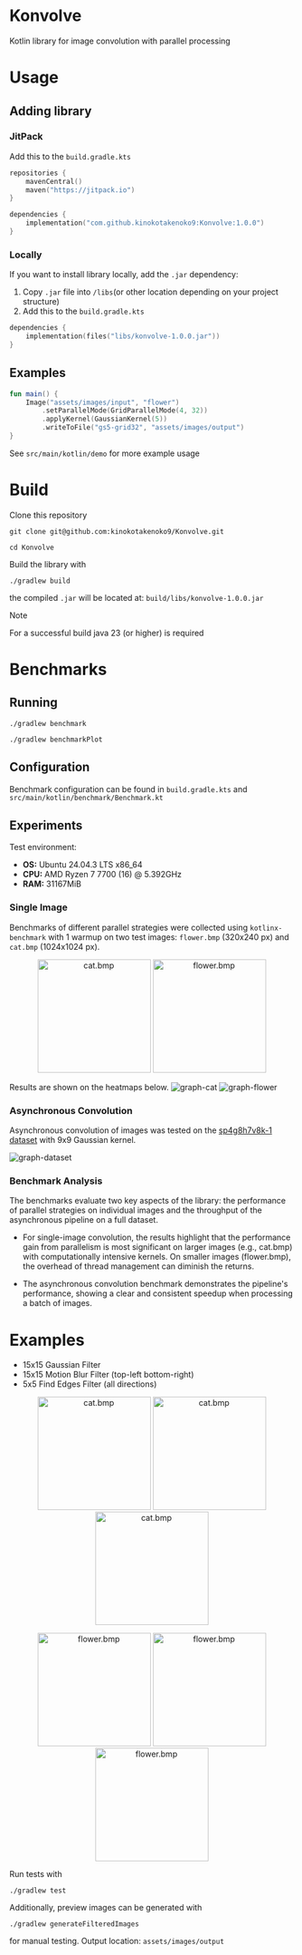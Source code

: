 # Konvolve 
Kotlin library for image convolution with parallel processing

# Usage

## Adding library

### JitPack

Add this to the `build.gradle.kts`
```kotlin
repositories {
    mavenCentral()
    maven("https://jitpack.io")
}

dependencies {
    implementation("com.github.kinokotakenoko9:Konvolve:1.0.0")
}
```
### Locally 
If you want to install library locally, add the `.jar` dependency:
1. Copy `.jar` file into `/libs`(or other location depending on your project structure)
2. Add this to the `build.gradle.kts` 
```kotlin
dependencies {
    implementation(files("libs/konvolve-1.0.0.jar"))
}
```

## Examples
```kotlin
fun main() {
    Image("assets/images/input", "flower")
        .setParallelMode(GridParallelMode(4, 32))
        .applyKernel(GaussianKernel(5))
        .writeToFile("gs5-grid32", "assets/images/output")
}

```
See `src/main/kotlin/demo` for more example usage

# Build
Clone this repository
```
git clone git@github.com:kinokotakenoko9/Konvolve.git
```
```
cd Konvolve
```
Build the library with
```
./gradlew build
``` 
the compiled `.jar` will be located at: `build/libs/konvolve-1.0.0.jar`
> [!NOTE]
> For a successful build java 23 (or higher) is required
# Benchmarks

## Running
```
./gradlew benchmark
```
```
./gradlew benchmarkPlot
```

## Configuration
Benchmark configuration can be found in `build.gradle.kts` and `src/main/kotlin/benchmark/Benchmark.kt`

## Experiments  

Test environment:
* **OS:** Ubuntu 24.04.3 LTS x86_64
* **CPU:** AMD Ryzen 7 7700 (16) @ 5.392GHz
* **RAM:** 31167MiB

### Single Image

Benchmarks of different parallel strategies were collected using `kotlinx-benchmark` with 1 warmup on two test images: `flower.bmp` (320x240 px) and `cat.bmp` (1024x1024 px). 

<p align="center">
  <img src="assets/images/input/cat.bmp" alt="cat.bmp" height="200"/>
  <img src="assets/images/input/flower.bmp" alt="flower.bmp" height="200"/>
</p>

Results are shown on the heatmaps below.
![graph-cat](assets/benchmarks/graph%5Bcat%5D.png)
![graph-flower](assets/benchmarks/graph%5Bflower%5D.png)

### Asynchronous Convolution

Asynchronous convolution of images was tested on the [sp4g8h7v8k-1 dataset](https://data.mendeley.com/datasets/sp4g8h7v8k/1) with 9x9 Gaussian kernel.

![graph-dataset](assets/benchmarks/graph%5Bdataset%5D.png)

### Benchmark Analysis

The benchmarks evaluate two key aspects of the library: 
the performance of parallel strategies on individual images and the throughput of the asynchronous pipeline on a full dataset.

- For single-image convolution, 
the results highlight that the performance gain from parallelism is most significant on larger images (e.g., cat.bmp) with computationally intensive kernels. 
On smaller images (flower.bmp), the overhead of thread management can diminish the returns.

- The asynchronous convolution benchmark demonstrates the pipeline's performance, 
showing a clear and consistent speedup when processing a batch of images.

# Examples
- 15x15 Gaussian Filter
- 15x15 Motion Blur Filter (top-left bottom-right)
- 5x5 Find Edges Filter (all directions)
<p align="center">
  <img src="assets/images/output/cat-gk15.bmp" alt="cat.bmp" height="200"/>
  <img src="assets/images/output/cat-mbk5.bmp" alt="cat.bmp" height="200"/>
  <img src="assets/images/output/cat-fek15.bmp" alt="cat.bmp" height="200"/>
</p>

<p align="center">
  <img src="assets/images/output/flower-gk15.bmp" alt="flower.bmp" height="200"/>
  <img src="assets/images/output/flower-mbk5.bmp" alt="flower.bmp" height="200"/>
  <img src="assets/images/output/flower-fek15.bmp" alt="flower.bmp" height="200"/>
</p>

Run tests with 
```
./gradlew test
```

Additionally, preview images can be generated with 
```
./gradlew generateFilteredImages
```
for manual testing. Output location: `assets/images/output`
